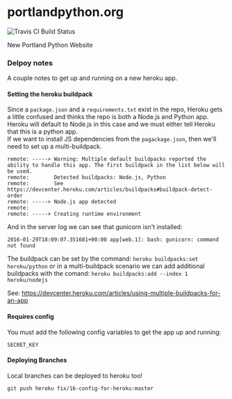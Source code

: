 # portlandpython.org

![Travis CI Build Status](https://travis-ci.org/portlandpython/portlandpython.org.svg?branch=master)

New Portland Python Website

### Delpoy notes
A couple notes to get up and running on a new heroku app.

#### Setting the heroku buildpack
Since a `package.json` and a `requirements.txt` exist in the repo, Heroku gets a little
confused and thinks the repo is both a Node.js and Python app. Heroku will default to Node.js in this
case and we must either tell Heroku that this is a python app.  
If we want to install JS dependencies from the `pagackage.json`, then we'll need to set up a multi-buildpack.

```console
remote: -----> Warning: Multiple default buildpacks reported the ability to handle this app. The first buildpack in the list below will be used.
remote:        Detected buildpacks: Node.js, Python
remote:        See https://devcenter.heroku.com/articles/buildpacks#buildpack-detect-order
remote: -----> Node.js app detected
remote:
remote: -----> Creating runtime environment
```

And in the server log we can see that gunicorn isn't installed:

```
2016-01-29T18:09:07.351681+00:00 app[web.1]: bash: gunicorn: command not found
```

The buildpack can be set by the command: `heroku buildpacks:set heroku/python` or in a multi-buildpack scenario
we can add additional buildpacks with the comand: `heroku buildpacks:add --index 1 heroku/nodejs`

See: https://devcenter.heroku.com/articles/using-multiple-buildpacks-for-an-app


#### Requires config
You must add the following config variables to get the app up and running:

```
SECRET_KEY
```

#### Deploying Branches
Local branches can be deployed to heroku too!

`git push heroku fix/16-config-for-heroku:master`

